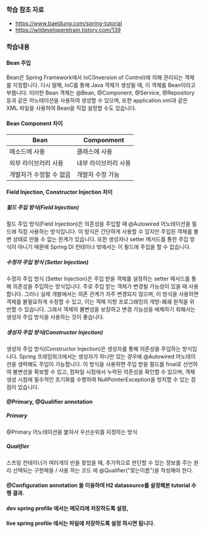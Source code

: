 ### 학습 참조 자료  
- https://www.baeldung.com/spring-tutorial
- https://wildeveloperetrain.tistory.com/139

### 학습내용

#### Bean 주입

   Bean은 Spring Framework에서 IoC(Inversion of Control)에 의해 관리되는 객체를 지칭합니다. 다시 말해, IoC를 통해 Java 객체가 생성될 때, 이 객체를 Bean이라고 부릅니다. 이러한 Bean 객체는 @Bean, @Component, @Service, @Repository 등과 같은 어노테이션을 사용하여 생성할 수 있으며, 또한 application.xml과 같은 XML 파일을 사용하여 Bean을 직접 설정할 수도 있습니다.

#### Bean Component 차이

|Bean|Componment|
|---|---|
|메소드에 사용|클래스에 사용|
|외부 라이브러리 사용|내부 라이브러리 사용|
|개발자가 수정할 수 없음|개발자 수정 가능|

#### Field Injection, Constructor Injection 차이

##### 필드 주입 방식(Field Injection)

필드 주입 방식(Field Injection)은 의존성을 주입할 때 @Autowired 어노테이션을 필드에 직접 사용하는 방식입니다. 이 방식은 간단하게 사용할 수 있지만 주입된 객체를 불변 상태로 만들 수 없는 한계가 있습니다. 또한 생성자나 setter 메서드를 통한 주입 방식이 아니기 때문에 Spring DI 컨테이너 밖에서는 이 필드에 주입을 할 수 없습니다.

##### 수정자 주입 방식 (Setter Injection)

수정자 주입 방식 (Setter Injection)은 주입 받을 객체를 설정하는 setter 메서드를 통해 의존성을 주입하는 방식입니다. 주로 주입 받는 객체가 변경될 가능성이 있을 때 사용합니다. 그러나 실제 개발에서는 의존 관계가 자주 변경되지 않으며, 이 방식을 사용하면 객체를 불필요하게 수정할 수 있고, 이는 객체 지향 프로그래밍의 개방-폐쇄 원칙을 위반할 수 있습니다. 그래서 객체의 불변성을 보장하고 변경 가능성을 배제하기 위해서는 생성자 주입 방식을 사용하는 것이 좋습니다.

##### 생성자 주입 방식(Constructor Injection)

생성자 주입 방식(Constructor Injection)은 생성자를 통해 의존성을 주입하는 방식입니다. Spring 프레임워크에서는 생성자가 하나만 있는 경우에 @Autowired 어노테이션을 생략해도 주입이 가능합니다. 이 방식을 사용하면 주입 받을 필드를 final로 선언하여 불변성을 확보할 수 있고, 컴파일 시점에서 누락된 의존성을 확인할 수 있으며, 객체 생성 시점에 필수적인 초기화를 수행하여 NullPointerException을 방지할 수 있는 장점이 있습니다.

#### @Primary, @Qualifier annotation
##### Primary

@Primary 어노테이션을 붙혀서 우선순위를 지정하는 방식

##### Qualifier

스프링 컨테이너가 여러개의 빈을 찾았을 때, 추가적으로 판단할 수 있는 정보를 주는 원리
선택되는 구현체들 / 사용 하는 코드 에 @Qualifier("찾는이름")을 작성해야 한다.

#### @Configuration annotation 을 이용하여 H2 datasource를 설정해본 tutorial 수행 결과.
####  dev spring profile 에서는 메모리에 저장하도록 설정,
#### live spring profile 에서는 파일에 저장하도록 설정 하시면 됩니다.
